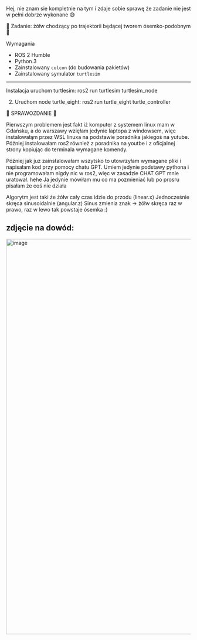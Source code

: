 

Hej, nie znam sie kompletnie na tym i zdaje sobie sprawę że zadanie nie jest w pełni dobrze wykonane 😅

🐢 Zadanie: żółw chodzący po trajektorii będącej tworem ósemko-podobnym 🐢

Wymagania
- ROS 2 Humble
- Python 3
- Zainstalowany `colcon` (do budowania pakietów)
- Zainstalowany symulator `turtlesim`

---

Instalacja
uruchom turtlesim:
ros2 run turtlesim turtlesim_node

2. Uruchom node turtle_eight:
ros2 run turtle_eight turtle_controller


🐢 SPRAWOZDANIE 🐢

Pierwszym problemem jest fakt iż komputer z systemem linux mam w Gdańsku, a do warszawy wzięłam jedynie laptopa z windowsem, więc instalowałąm przez WSL linuxa na podstawie poradnika jakiegoś na yutube.
Później instalowałam ros2 również z poradnika na youtbe i z oficjalnej strony kopiując do terminala wymagane komendy.

Później jak juz zainstalowałam wszytsko to utowrzyłam wymagane pliki i napisałam kod przy pomocy chatu GPT.
Umiem jedynie podstawy pythona i nie programowałam nigdy nic w ros2, więc w zasadzie CHAT GPT mnie uratował. hehe
Ja jedynie mówiłam mu co ma pozmieniać lub po prosru pisałam że coś nie działa

Algorytm jest taki że żółw cały czas idzie do przodu (linear.x)
Jednocześnie skręca sinusoidalnie (angular.z)
Sinus zmienia znak → żółw skręca raz w prawo, raz w lewo
tak powstaje ósemka :)



zdjęcie na dowód:
---
<img width="1919" height="1079" alt="image" src="https://github.com/user-attachments/assets/042b4304-0736-40b0-b9cc-6d5065ad5080" />







